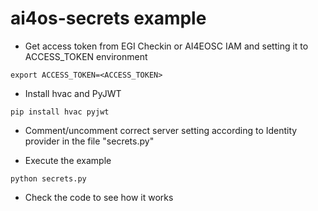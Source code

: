 # ai4os-secrets example

- Get access token from EGI Checkin or AI4EOSC IAM and setting it to ACCESS_TOKEN environment
```commandline
export ACCESS_TOKEN=<ACCESS_TOKEN>
```
- Install hvac and PyJWT
```commandline
pip install hvac pyjwt
```
- Comment/uncomment correct server setting according to Identity provider in the file "secrets.py"

- Execute the example
```commandline
python secrets.py
```
- Check the code to see how it works

